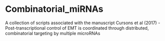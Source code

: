 # Combinatorial_miRNAs
A collection of scripts associated with the manuscript Cursons et al (2017) - Post-transcriptional control of EMT is coordinated through distributed, combinatorial targeting by multiple microRNAs
